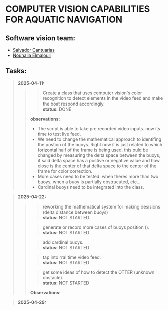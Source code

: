 # COMPUTER VISION CAPABILITIES FOR AQUATIC NAVIGATION


## Software vision team:
- [Salvador Cantuarias](https://www.linkedin.com/in/salvador-cantuarias-bb5715268/)
- [Nouhaila Elmalouli](https://www.linkedin.com/in/nouhaila-elmalouli-46517a208/)

## Tasks:
>**2025-04-11:**<br>
>>>Create a class that uses computer vision's color recognition to detect elements in the video feed and make the boat respond accordingly.<br>
>>>**status:** DONE<br>
>>
>>**observations:**<br>
>>- The script is able to take pre recorded video inputs. now its time to test live feed.<br>
>>- We need to change the mathematical approach to identifing the postion of the buoys. Right now it is just related to which forizontal half of the frame is being used. this ould be changed by measuring the delta space between the buoys, if said delta space has a postive or negative value and how close is the center of that delta space to the center of the frame for color correction.<br>
>>- More cases need to be tested: when theres more than two buoys, when a buoy is partially obstrucuted, etc...<br>
>>- Cardinal buoys need to be integrated into the class.

>**2025-04-22:**<br>
>>>reworking the mathematical system for making desisions (delta distance between buoys)<br>
>>>**status:** NOT STARTED<br>
>>
>>>generate or record more cases of buoys position ().<br>
>>>**status:** NOT STARTED<br>
>>
>>>add cardinal buoys.<br>
>>>**status:** NOT STARTED<br>
>>
>>>tap into rral time video feed.<br>
>>>**status:** NOT STARTED<br>
>>
>>>get some ideas of how to detect the OTTER (unknown obstacle).<br>
>>>**status:** NOT STARTED<br>
>>
>>**Observations:**<br>

>**2025-04-29:**<br>
